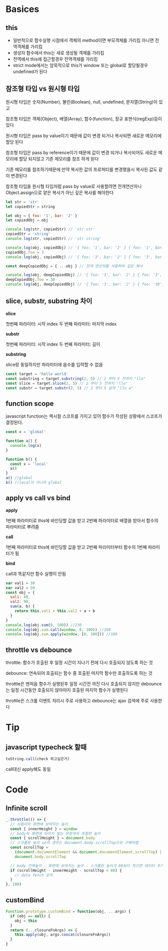 # Basices

## this

- 일반적으로 함수실행 시점에서 객체의 method이면 부모객체를 가리킴 아니면 전역객체를 가리킴
- 생성자 함수에서 this는 새로 생성될 객체를 가리킴
- 전역에서 this에 접근할경우 전역객체를 가리킴
- strict mode에서는 암묵적으로 this가 window 또는 global로 할당될경우 undefined가 된다

## 참조형 타입 vs 원시형 타입

원시형 타입은 숫자(Number), 불린(Boolean), null, undefined, 문자열(String)이 있고

참조형 타입은 객체(Object), 배열(Array), 함수(function), 정규 표현식(regExp)등이 있다

원시형 타입은 pass by value이기 때문에 값이 변경 되거나 복사되면 새로운 메모리에 할당 된다

참조형 타입은 pass by reference이기 때문에 값이 변경 되거나 복사되어도 새로운 메모리에 할당 되지않고 기존 메모리를 참조 하게 된다

기존 메모리를 참조하기때문에 만약 복사한 값의 프로퍼티를 변경했을시 복사된 값도 같이 변경된다

참조형 타입을 원시형 타입처럼 pass by value로 사용할려면 전개연산자나 Object.assign으로 얕은 복사가 아닌 깊은 복사를 해야한다

```javascript
let str = 'str'
let copiedStr = string

let obj = { foo: '1', bar: '2' }
let copiedObj = obj

console.log(str, copiedStr) // 'str str'
copiedStr = 'string'
console.log(str, copiedStr) // 'str string'

console.log(obj, copiedObj) // '{ foo: '1', bar: '2' } { foo: '1', bar: '2' }'
copiedObj.foo = 3
console.log(obj, copiedObj) // '{ foo: '3', bar: '2' } { foo: '3', bar: '2' }'

const deepCopiedObj = { ...obj } // 전개 연산자를 사용하여 깊은 복사

console.log(obj, deepCopiedObj) // '{ foo: '3', bar: '2' } { foo: '3', bar: '2' }'
deepCopiedObj.foo = 30
console.log(obj, deepCopiedObj) // '{ foo: '3', bar: '2' } { foo: '30', bar: '2' }'
```

## slice, substr, substring 차이

**slice**

첫번째 파라미터: 시작 index 두 번째 파라미터: 마지막 index

**substr**

첫번째 파라미터: 시작 index 두 번째 파라미터: 길이

**substring**

slice랑 동일하지만 파라미터에 음수를 입력할 수 없음

```javascript
const target = 'hello world'
const substring = target.substring(2, 5) // 2 부터 5 전까지 "llo"
const slice = target.slice(2, 5) // 2 부터 5 전까지 "llo"
const substr = target.substr(2, 5) // 2 부터 5 글자 "llo w"
```

## function scope

javascript function는 렉시컬 스코프를 가지고 있어 함수가 작성된 상황에서 스코프가 결정된다.

```javascript
const x = 'global'

function a() {
  console.log(x)
}

function b() {
  const x = 'local'
  a()
}
a() //global
b() //local이 아니라 global
```

## apply vs call vs bind

**apply**

1번째 파라미터로 this에 바인딩할 값을 받고 2번째 파라미터로 배열을 받아서 함수의 파라미터로 뿌려줌

**call**

1번째 파라미터로 this에 바인딩할 값을 받고 2번째 파라미터부터 함수의 1번째 파라미터가 됨

**bind**

call과 똑같지만 함수 실행이 안됨

```javascript
var val1 = 30
var val2 = 50
const obj = {
  val1: 40,
  val2: 90,
  sum(a, b) {
    return this.val1 + this.val2 + a + b
  }
}
console.log(obj.sum(0, 100)) //230
console.log(obj.sum.call(window, 0, 100)) //180
console.log(obj.sum.apply(window, [0, 100])) //180
```

## throttle vs debounce

throttle: 함수가 호출된 후 일정 시간이 지나기 전에 다시 호출되지 않도록 하는 것

debounce: 연속되어 호출되는 함수 중 호출된 마지막 함수만 호출하도록 하는 것

throttle은 맨처음 함수가 실행된후 일정 시간전 까진 다시 호출되지 않지만 debounce는 일정 시간동안 호출되지 않아야지 호출된 마지막 함수가 실행된다

throttle은 스크롤 이벤트 처리시 주로 사용하고 debounce는 ajax 검색에 주로 사용한다

# Tip

## javascript typecheck 할때

```javascript
toString.call(check 하고싶은거)
```

call대신 apply해도 동일

# Code

## Infinite scroll

```javascript
_.throttle(() => {
  // 사용자의 화면에 보여지는 높이
  const { innerHeight } = window
  // body의 화면에 보이지 않는 부분까지 포함한 높이
  const { scrollHeight } = document.body
  // 스크롤된 높이 ie의 경우는 document.body.scrollTop으로 구해야함
  const scrollTop =
    (document.documentElement && document.documentElement.scrollTop) ||
    document.body.scrollTop

  // body 전체높이 - 화면에 보여지는 높이 - 스크롤된 높이가 80보다 작으면 데이터 추가
  if (scrollHeight - innerHeight - scrollTop < 80) {
    // data fetch 로직
  }
}, 100)
```

## customBind

```javascript
Function.prototype.customBind = function(obj, ...args) {
  if (obj == null) {
    obj = this
  }
  return (...closureFnArgs) => {
    this.apply(obj, args.concat(closureFnArgs))
  }
}
```

